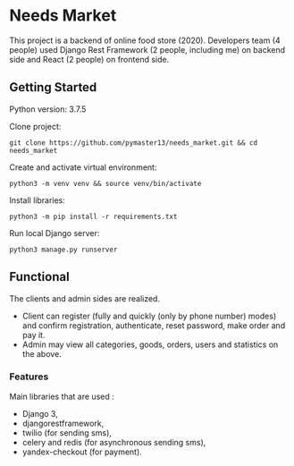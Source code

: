 # Needs Market

This project is a backend of online food store (2020). 
Developers team (4 people) used Django Rest Framework (2 people, including me) on backend side and React (2 people) on frontend side.

## Getting Started
Python version: 3.7.5

Clone project:
```
git clone https://github.com/pymaster13/needs_market.git && cd needs_market
```

Create and activate virtual environment:
```
python3 -m venv venv && source venv/bin/activate
```

Install libraries:
```
python3 -m pip install -r requirements.txt
```

Run local Django server:
```
python3 manage.py runserver
```

## Functional

The clients and admin sides are realized.
* Client can register (fully and quickly (only by phone number) modes) and confirm registration, authenticate, reset password, make order and pay it.
* Admin may view all categories, goods, orders, users and statistics on the above.

### Features

Main libraries that are used : 
* Django 3,
* djangorestframework,
* twilio (for sending sms),
* celery and redis (for asynchronous sending sms), 
* yandex-checkout (for payment). 
